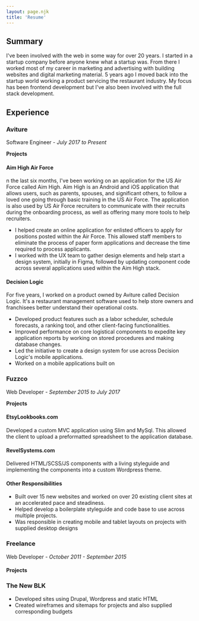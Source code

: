 ```yaml
---
layout: page.njk
title: 'Resume'
---
```


## Summary

I've been involved with the web in some way for over 20 years. I started in a startup company before anyone knew what a startup was. From there I worked most of my career in marketing and advertising with building websites and digital marketing material. 5 years ago I moved back into the startup world working a product servicing the restaurant industry. My focus has been frontend development but I've also been involved with the full stack development.

## Experience

### Aviture

Software Engineer - _July 2017 to Present_


**Projects**

#### Aim High Air Force

n the last six months, I've been working on an application for the US Air Force called Aim High. Aim High is an Android and iOS application that allows users, such as parents, spouses, and significant others, to follow a loved one going through basic training in the US Air Force. The application is also used by US Air Force recruiters to communicate with their recruits during the onboarding process, as well as offering many more tools to help recruiters.

- I helped create an online application for enlisted officers to apply for positions posted within the Air Force. This allowed staff members to eliminate the process of paper form applications and decrease the time required to process applicants.
- I worked with the UX team to gather design elements and help start a design system, initially in Figma, followed by updating component code across several applications used within the Aim High stack.

#### Decision Logic

For five years, I worked on a product owned by Aviture called Decision Logic. It's a restaurant management software used to help store owners and franchisees better understand their operational costs.

- Developed product features such as a labor scheduler, schedule forecasts, a ranking tool, and other client-facing functionalities.
- Improved performance on core logistical components to expedite key application reports by working on stored procedures and making database changes.
- Led the initiative to create a design system for use across Decision Logic's mobile applications.
- Worked on a mobile applications built on

### Fuzzco

Web Developer - _September 2015 to July 2017_

**Projects**

#### EtsyLookbooks.com

Developed a custom MVC application using Slim and MySql. This allowed the client to upload a preformatted spreadsheet to the application database.

#### RevelSystems.com

Delivered HTML/SCSS/JS components with a living styleguide and implementing the components into a custom Wordpress theme.

#### Other Responsibilities

- Built over 15 new websites and worked on over 20 existing client sites at an accelerated pace and steadiness.
- Helped develop a boilerplate styleguide and code base to use across multiple projects.
- Was responsible in creating mobile and tablet layouts on projects with supplied desktop designs

### Freelance

Web Developer - _October 2011 - September 2015_

#### Projects

### The New BLK

- Developed sites using Drupal, Wordpress and static HTML
- Created wireframes and sitemaps for projects and also supplied corresponding budgets
